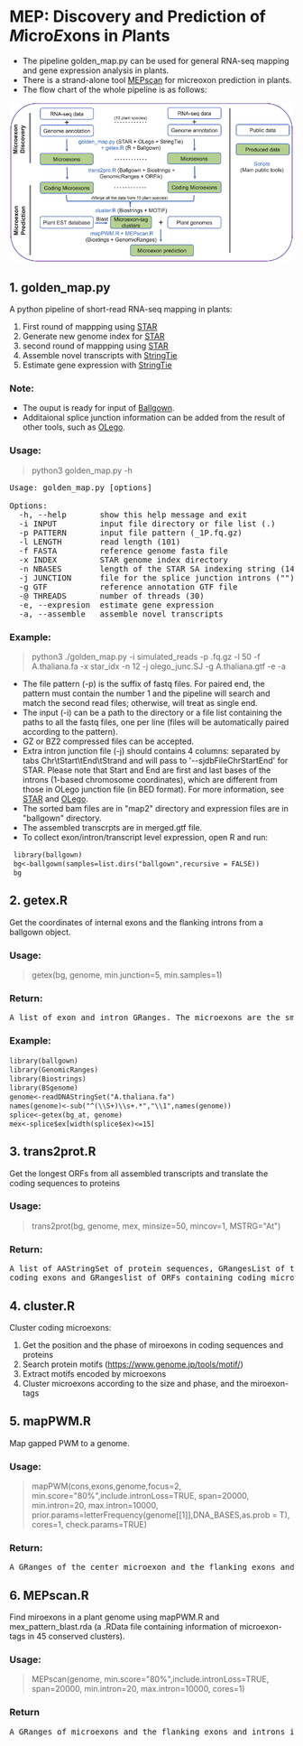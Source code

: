 # MEP: Discovery and Prediction of <i>M</i>icro<i>E</i>xons in <i>P</i>lants

+ The pipeline golden_map.py can be used for general RNA-seq mapping and gene expression analysis in plants.
+ There is a strand-alone tool [MEPscan](https://github.com/yuhuihui2011/MEPscan) for micreoxon prediction in plants. 
+ The flow chart of the whole pipeline is as follows:

![MEP_workflow](MEP_workflow.png)

## 1. golden_map.py
A python pipeline of short-read RNA-seq mapping in plants: 
1. First round of mappping using [STAR](https://github.com/alexdobin/STAR)
2. Generate new genome index for [STAR](https://github.com/alexdobin/STAR) 
3. second round of mappping using [STAR](https://github.com/alexdobin/STAR)
4. Assemble novel transcripts with [StringTie](https://github.com/gpertea/stringtie)
5. Estimate gene expression with [StringTie](https://github.com/gpertea/stringtie)

### Note:
+ The ouput is ready for input of [Ballgown](https://github.com/alyssafrazee/ballgown).
+ Additaional splice junction information can be added from the result of other tools, 
such as [OLego](https://github.com/chaolinzhanglab/olego).

### Usage:
> python3 golden_map.py -h
<pre>Usage: golden_map.py [options]

Options:
  -h, --help       show this help message and exit
  -i INPUT         input file directory or file list (.)
  -p PATTERN       input file pattern (_1P.fq.gz)
  -l LENGTH        read length (101)
  -f FASTA         reference genome fasta file
  -x INDEX         STAR genome index directory
  -n NBASES        length of the STAR SA indexing string (14)
  -j JUNCTION      file for the splice junction introns ("")
  -g GTF           reference annotation GTF file
  -@ THREADS       number of threads (30)
  -e, --expresion  estimate gene expression
  -a, --assemble   assemble novel transcripts
</pre>

### Example:
> python3 ./golden_map.py -i simulated_reads -p .fq.gz -l 50 -f A.thaliana.fa -x star_idx -n 12 -j olego_junc.SJ -g A.thaliana.gtf -e -a
+ The file pattern (-p) is the suffix of fastq files. For paired end, the pattern must contain the number 1 and the pipeline will search and match the second read files; otherwise, will treat as single end.
+ The input (-i) can be a path to the directory or a file list containing the paths to all the fastq files, one per line (files will be automatically paired according to the pattern). 
+ GZ or BZ2 compressed files can be accepted.
+ Extra intron junction file (-j) should contains 4 columns: separated by tabs Chr\tStart\tEnd\tStrand and will pass to '--sjdbFileChrStartEnd' for STAR. Please note that Start and End are first and last bases of the introns (1-based chromosome coordinates), which are different from those in OLego junction file (in BED format). For more information, see [STAR](https://github.com/alexdobin/STAR) and [OLego](https://github.com/chaolinzhanglab/olego).
+ The sorted bam files are in "map2" directory and expression files are in "ballgown" directory.
+ The assembled transcrpts are in merged.gtf file.
+ To collect exon/intron/transcript level expression, open R and run:  
```{r}
 library(ballgown)
 bg<-ballgown(samples=list.dirs("ballgown",recursive = FALSE))
 bg
```

## 2. getex.R
Get the coordinates of internal exons and the flanking introns from a ballgown object.

### Usage:
> getex(bg, genome, min.junction=5, min.samples=1)

### Return:
<pre>A list of exon and intron GRanges. The microexons are the smallest internal exons with the size <= 15 nt.</pre>

### Example:
```{r}
library(ballgown)
library(GenomicRanges)
library(Biostrings)
library(BSgenome)
genome<-readDNAStringSet("A.thaliana.fa")
names(genome)<-sub("^(\\S+)\\s+.*","\\1",names(genome))
splice<-getex(bg_at, genome)
mex<-splice$ex[width(splice$ex)<=15]
```

## 3. trans2prot.R
Get the longest ORFs from all assembled transcripts and translate the coding sequences to proteins

### Usage:
> trans2prot(bg, genome, mex, minsize=50, mincov=1, MSTRG="At")

### Return:
<pre>A list of AAStringSet of protein sequences, GRangesList of transcripts, GRangesList of ORFs containing all 
coding exons and GRangeslist of ORFs containing coding microexons. </pre>

## 4. cluster.R
Cluster coding microexons:
1. Get the position and the phase of miroexons in coding sequences and proteins
2. Search protein motifs (https://www.genome.jp/tools/motif/)
3. Extract motifs encoded by microexons
4. Cluster microexons according to the size and phase, and the miroexon-tags

## 5. mapPWM.R
Map gapped PWM to a genome.

### Usage:
> mapPWM(cons,exons,genome,focus=2, min.score="80%",include.intronLoss=TRUE,
         span=20000, min.intron=20, max.intron=10000, 
         prior.params=letterFrequency(genome[[1]],DNA_BASES,as.prob = T),
         cores=1, check.params=TRUE)
         
### Return:
<pre>A GRanges of the center microexon and the flanking exons and introns. </pre>

## 6. MEPscan.R
Find miroexons in a plant genome using mapPWM.R and mex_pattern_blast.rda 
(a .RData file containing information of microexon-tags in 45 conserved clusters).

### Usage:
> MEPscan(genome, min.score="80%",include.intronLoss=TRUE,
        span=20000, min.intron=20, max.intron=10000, cores=1)
        
### Return
<pre>A GRanges of microexons and the flanking exons and introns in all clusters in a plant genome. </pre>
